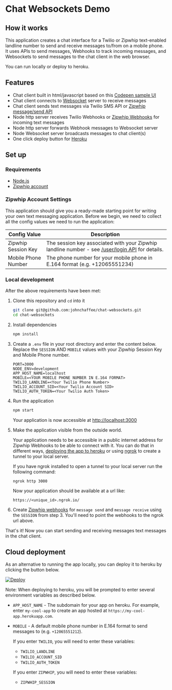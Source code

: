 # Chat Websockets Demo
  
## How it works

This application creates a chat interface for a Twilio or Zipwhip text-enabled landline number to send and receive messages to/from on a mobile phone. It uses APIs to send messages, Webhooks to track incoming messages, and Websockets to send messages to the chat client in the web browser.

You can run locally or deploy to heroku.

## Features

- Chat client built in html/javascript based on this [Codepen sample UI](https://codepen.io/sajadhsm/pen/odaBdd)
- Chat client connects to [Websocket](https://npm.im/ws) server to receive messages
- Chat client sends text messages via Twilio SMS API or [Zipwhip message/send API](https://documenter.getpostman.com/view/8724737/SWE85d1x)
- Node http server receives Twilio Webhooks or [Zipwhip Webhooks](https://documenter.getpostman.com/view/8724737/SzS1UpJd) for incoming text messages
- Node http server forwards Webhook messages to Websocket server
- Node Websocket server broadcasts messages to chat client(s)
- One click deploy button for [Heroku](https://heroku.com)

## Set up

### Requirements

- [Node.js](https://nodejs.org/)
- [Zipwhip account](https://www.zipwhip.com)

### Zipwhip Account Settings

This application should give you a ready-made starting point for writing your own text messaging application. Before we begin, we need to collect
all the config values we need to run the application:

| Config Value        | Description                                                                                                                                                                                       |
| ------------------- | ------------------------------------------------------------------------------------------------------------------------------------------------------------------------------------------------- |
| Zipwhip Session Key | The session key associated with your Zipwhip landline number - see [/user/login API](https://documenter.getpostman.com/view/8724737/SWE85d1x?version=latest#505c508c-da07-4841-891d-5fdfb0c711a6) for details.|
| Mobile Phone Number | The phone number for your mobile phone in E.164 format (e.g. +12065551234) |

### Local development

After the above requirements have been met:

1.  Clone this repository and `cd` into it

    ```bash
    git clone git@github.com:johnchaffee/chat-websockets.git
    cd chat-websockets
    ```

2.  Install dependencies

    ```bash
    npm install
    ```

3.  Create a `.env` file in your root directory and enter the content below. Replace the `SESSION` AND `MOBILE` values with your Zipwhip Session Key and Mobile Phone number.

    ```
    PORT=3000
    NODE_ENV=development
    APP_HOST_NAME=localhost
    MOBILE=<YOUR MOBILE PHONE NUMBER IN E.164 FORMAT>
    TWILIO_LANDLINE=<Your Twilio Phone Number>
    TWILIO_ACCOUNT_SID=<Your Twilio Account SID>
    TWILIO_AUTH_TOKEN=<Your Twilio Auth Token>
    ```

4. Run the application

   ```bash
   npm start
   ```

   Your application is now accessible at [http://localhost:3000](http://localhost:3000/)

5. Make the application visible from the outside world.

   Your application needs to be accessible in a public internet address for Zipwhip Webhooks to be able to connect with it. You can do that in different ways, [deploying the app to heroku](#cloud-deployment) or using [ngrok](https://ngrok.com/) to create a tunnel to your local server.

   If you have ngrok installed to open a tunnel to your local server run the following command:

   ```
   ngrok http 3000
   ```

   Now your application should be available at a url like:

   ```
   https://<unique_id>.ngrok.io/
   ```

6. Create [Zipwhip webhooks](https://documenter.getpostman.com/view/8724737/SzS1UpJd) for `message send` and `message receive` using the  `SESSION` from step 3. You'll need to point the webhooks to the ngrok url above.

That's it! Now you can start sending and receiving messages text messages in the chat client.


## Cloud deployment

As an alternative to running the app locally, you can deploy it to heroku by clicking the button below.

<a href="https://heroku.com/deploy?template=https://github.com/johnchaffee/twilio-chat-websockets">
  <img src="https://www.herokucdn.com/deploy/button.svg" alt="Deploy">
</a>

Note: When deploying to heroku, you will be prompted to enter several environment variables as described below. 

* `APP_HOST_NAME` - The subdomain for your app on heroku. For example, enter `my-cool-app` to create an app hosted at `https://my-cool-app.herokuapp.com`.
* `MOBILE` - A default mobile phone number in E.164 format to send messages to (e.g. `+12065551212`).

   If you enter `TWILIO`, you will need to enter these variables:

   * `TWILIO_LANDLINE`
   * `TWILIO_ACCOUNT_SID`
   * `TWILIO_AUTH_TOKEN`

   If you enter `ZIPWHIP`, you will need to enter these variables:

   * `ZIPWHIP_SESSION`

<!-- ### Requirements

- [Node.js](https://nodejs.org/)
- A Twilio account - [sign up](https://www.twilio.com/try-twilio)

### Twilio Account Settings

This application should give you a ready-made starting point for writing your
own conversations application. Before we begin, we need to collect
all the config values we need to run the application:

| Config&nbsp;Value | Description                                                                                                                                                  |
| :---------------- | :----------------------------------------------------------------------------------------------------------------------------------------------------------- |
| Account&nbsp;Sid  | Your primary Twilio account identifier - find this [in the Console](https://www.twilio.com/console).                                                         |
| Auth&nbsp;Token   | Used to authenticate - [just like the above, you'll find this here](https://www.twilio.com/console).                                                         |
| Phone&nbsp;number | A Twilio phone number in [E.164 format](https://en.wikipedia.org/wiki/E.164) - you can [get one here](https://www.twilio.com/console/phone-numbers/incoming) |

### Local development

After the above requirements have been met:

1. Clone this repository and `cd` into it

   ```bash
   git clone git@github.com:twilio-labs/sample-conversations-masked-numbers.git
   cd sample-conversations-masked-numbers
   ```

1. Install dependencies

   ```bash
   npm install
   ```

1. Set your environment variables

   ```bash
   npm run setup
   ```

   See [Twilio Account Settings](#twilio-account-settings) to locate the necessary environment variables.

1. Run the application

   ```bash
   npm start
   ```

   Alternatively, you can use this command to start the server in development mode. It will reload whenever you change any files.

   ```bash
   npm run dev
   ```

   Your application is now accessible at [http://localhost:3000](http://localhost:3000/)

1. Make the application visible from the outside world.

   Your application needs to be accessible in a public internet address for Twilio to be able to connect with it. You can do that in different ways, [deploying the app to a public provider](#cloud-deployment) or using [ngrok](https://ngrok.com/) to create a tunnel to your local server.

   If you have ngrok installed to open a tunnel to you local server run the following command

   ```
   ngrok http 3000
   ```

   Now your application should be available in a url like:

   ```
   https://<unique_id>.ngrok.io/
   ```

That's it! Now you can start adding phone numbers to the conversation.

### Tests

You can run the tests locally by typing:

```bash
npm test
```

### Cloud deployment

Additionally to trying out this application locally, you can deploy it to a variety of host services. Here is a small selection of them.

Please be aware that some of these might charge you for the usage or might make the source code for this application visible to the public. When in doubt research the respective hosting service first.

| Service                           |                                                                                                                                                                                                                                        |
| :-------------------------------- | :------------------------------------------------------------------------------------------------------------------------------------------------------------------------------------------------------------------------------------- |
| [Heroku](https://www.heroku.com/) | [![Deploy](https://www.herokucdn.com/deploy/button.svg)](https://heroku.com/deploy?template=https://github.com/twilio-labs/sample-conversations-masked-numbers/tree/master)                                                            |
| [Glitch](https://glitch.com)      | [![Remix on Glitch](https://cdn.glitch.com/2703baf2-b643-4da7-ab91-7ee2a2d00b5b%2Fremix-button.svg)](https://glitch.com/edit/#!/remix/clone-from-repo?REPO_URL=https://github.com/twilio-labs/sample-conversations-masked-numbers.git) |

## Resources

- [Twilio Conversation Quickstart](https://www.twilio.com/docs/conversations/quickstart)
- [Create a conversation with the API](https://www.twilio.com/docs/conversations/api/conversation-resource)
- [Add participants to a conversation with the API](https://www.twilio.com/docs/conversations/api/conversation-participant-resource)

## Contributing

This application is open source and welcomes contributions. All contributions are subject to our [Code of Conduct](https://github.com/twilio-labs/.github/blob/master/CODE_OF_CONDUCT.md).

[Visit the project on GitHub](https://github.com/twilio-labs/sample-template-nodejs)

## License

[MIT](http://www.opensource.org/licenses/mit-license.html)

## Disclaimer

No warranty expressed or implied. Software is as is.

[twilio]: https://www.twilio.com -->
